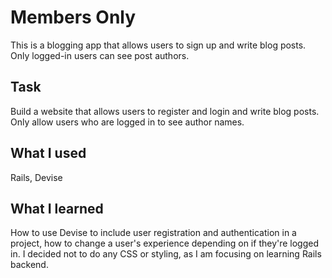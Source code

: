 # Members Only
This is a blogging app that allows users to sign up and write blog posts. Only logged-in users can see post authors.

## Task
Build a website that allows users to register and login and write blog posts. Only allow users who are logged in to see author names.

## What I used
Rails, Devise

## What I learned
How to use Devise to include user registration and authentication in a project, how to change a user's experience depending on if they're logged in.
I decided not to do any CSS or styling, as I am focusing on learning Rails backend. 